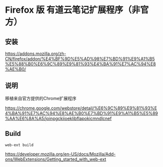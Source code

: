 # Firefox 版 有道云笔记扩展程序（非官方）

## 安装

https://addons.mozilla.org/zh-CN/firefox/addon/%E4%BF%9D%E5%AD%98%E7%BD%91%E9%A1%B5%E5%88%B0%E6%9C%89%E9%81%93%E4%BA%91%E7%AC%94%E8%AE%B0/

## 说明

移植来自官方提供的Chrome扩展程序

https://chrome.google.com/webstore/detail/%E6%9C%89%E9%81%93%E4%BA%91%E7%AC%94%E8%AE%B0%E7%BD%91%E9%A1%B5%E5%89%AA%E6%8A%A5/joinpgckiioeklibflapokicmndlcnef

## Build

```
web-ext build
```

https://developer.mozilla.org/en-US/docs/Mozilla/Add-ons/WebExtensions/Getting_started_with_web-ext